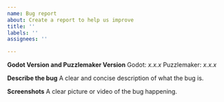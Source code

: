 ```yaml
---
name: Bug report
about: Create a report to help us improve
title: ''
labels: ''
assignees: ''

---
```


**Godot Version and Puzzlemaker Version**
Godot: *x.x.x*
Puzzlemaker: *x.x.x*

**Describe the bug**
A clear and concise description of what the bug is.

**Screenshots**
A clear picture or video of the bug happening.
